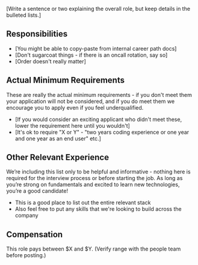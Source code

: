 [Write a sentence or two explaining the overall role, but keep details in the bulleted lists.]

## Responsibilities

* [You might be able to copy-paste from internal career path docs]
* [Don't sugarcoat things - if there is an oncall rotation, say so]
* [Order doesn't really matter]

## Actual Minimum Requirements

These are really the actual minimum requirements - if you don't meet them your application will not be considered, and if you do meet them we encourage you to apply even if you feel underqualified.

* [If you would consider an exciting applicant who didn't meet these, lower the requirement here until you wouldn't]
* [It's ok to require "X or Y" - "two years coding experience or one year and one year as an end user" etc.]

## Other Relevant Experience

We’re including this list only to be helpful and informative - nothing here is required for the interview process or before starting the job. As long as you’re strong on fundamentals and excited to learn new technologies, you’re a good candidate!

* This is a good place to list out the entire relevant stack
* Also feel free to put any skills that we're looking to build across the company

## Compensation

This role pays between $X and $Y.  (Verify range with the people team before posting.)